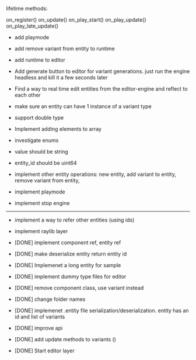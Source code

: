 lifetime methods:

on_register()
on_update()
on_play_start()
on_play_update()
on_play_late_update()


* add playmode
* add remove variant from entity to runtime
* add runtime to editor

* Add generate button to editor for variant generations. just run the engine headless and kill it a few seconds later
* Find a way to real time edit entities from the editor-engine and reflect to each other

* make sure an entity can have 1 instance of a variant type
* support double type
* Implement adding elements to array
* investigate enums


* value should be string
* entity_id should be uint64

* implement other entity operations: new entity, add variant to entity, remove variant from entity, 

* implement playmode
* implement stop engine


-----------------------------------------

* implement a way to refer other entities (using ids)
* implement raylib layer


* [DONE] implement component ref, entity ref
* [DONE] make deserialize entity return entity id 
* [DONE] Implemenet a long entity for sample
* [DONE] implement dummy type files for editor
* [DONE] remove component class, use variant instead
* [DONE] change folder names
* [DONE] implemenet .entity file serialization/deserialization. entity has an id and list of variants
* [DONE] improve api
* [DONE] add update methods to variants ()
* [DONE] Start editor layer
